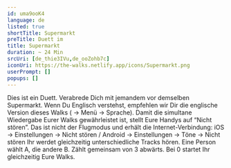 ```yaml
---
id: uma9ooK4
language: de
listed: true
shortTitle: Supermarkt
preTitle: Duett im
title: Supermarkt
duration: ~ 24 Min
srcUri: [de_thie3IVu,de_ooZohb7c]
iconUri: https://the-walks.netlify.app/icons/Supermarkt.png
userPrompt: []
popups: []
---
```

Dies ist ein Duett. Verabrede Dich mit jemandem vor demselben Supermarkt. Wenn Du Englisch verstehst, empfehlen wir Dir die englische Version dieses Walks ( → Menü → Sprache).
Damit die simultane Wiedergabe Eurer Walks gewährleistet ist, stellt Eure Handys auf “Nicht stören”. Das ist nicht der Flugmodus und erhält die Internet-Verbindung:
iOS → Einstellungen → Nicht stören /
Android → Einstellungen → Töne → Nicht stören
Ihr werdet gleichzeitig unterschiedliche Tracks hören. Eine Person wählt A, die andere B. Zählt gemeinsam von 3 abwärts. Bei 0 startet Ihr gleichzeitig Eure Walks. 